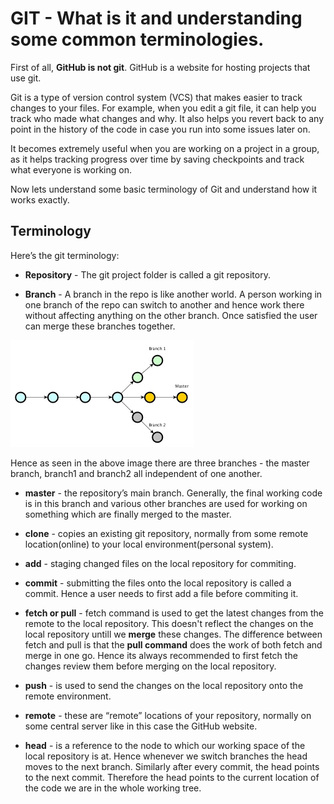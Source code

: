 # GIT - What is it and understanding some common terminologies.

First of all, **GitHub is not git**. GitHub is a website for hosting projects that use git. 

Git is a type of version control system (VCS) that makes easier to track changes to your files. For example, when you edit a git file, it can help you track who made what changes and why. It also helps you revert back to any point in the history of the code in case you run into some issues later on.

It becomes extremely useful when you are working on a project in a group, as it helps tracking progress over time by saving checkpoints and track what everyone is working on.

Now lets understand some basic terminology of Git and understand how it works exactly.

## Terminology

Here’s the git terminology:

- **Repository** - The git project folder is called a git repository.

- **Branch** - A branch in the repo is like another world. A person working in one branch of the repo can switch to another and hence work there without affecting anything on the other branch. Once satisfied the user can merge these branches together.

![structure](assets/structure.png)

Hence as seen in the above image there are three branches -  the master branch, branch1 and branch2 all independent of one another.

- **master** - the repository’s main branch. Generally, the final working code is in this branch and various other branches are used for working on something which are finally merged to the master.

- **clone** - copies an existing git repository, normally from some remote location(online) to your local environment(personal system).
  
- **add** - staging changed files on the local repository for commiting.

- **commit** - submitting the files onto the local repository is called a commit. Hence a user needs to first add a file before commiting it.

- **fetch or pull** - fetch command is used to get the latest changes from the remote to the local repository. This doesn't reflect the changes on the local repository untill we **merge** these changes. The difference between fetch and pull is that the **pull command** does the work of both fetch and merge in one go. Hence its always recommended to first fetch the changes review them before merging on the local repository.


- **push** - is used to send the changes on the local repository onto the remote environment. 

- **remote** - these are “remote” locations of your repository, normally on some central server like in this case the GitHub website.

- **head** - is a reference to the node to which our working space of the local repository is at. Hence whenever we switch branches the head moves to the next branch. Similarly after every commit, the head points to the next commit. Therefore the head points to the current location of the code we are in the whole working tree.
